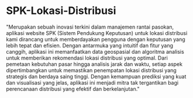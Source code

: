 # SPK-Lokasi-Distribusi
"Merupakan sebuah inovasi terkini dalam manajemen rantai pasokan, aplikasi website SPK (Sistem Pendukung Keputusan) untuk lokasi distribusi kami dirancang untuk memberdayakan pengguna dengan keputusan yang lebih tepat dan efisien. Dengan antarmuka yang intuitif dan fitur yang canggih, aplikasi ini memanfaatkan data geospasial dan algoritma analisis untuk memberikan rekomendasi lokasi distribusi yang optimal. Dari pemetaan kebutuhan pasar hingga analisis jarak dan waktu, setiap aspek dipertimbangkan untuk memastikan penempatan lokasi distribusi yang strategis dan berdaya saing tinggi. Dengan kemampuan prediksi yang kuat dan visualisasi yang jelas, aplikasi ini menjadi mitra tak tergantikan bagi perencanaan distribusi yang efektif dan berkelanjutan."
